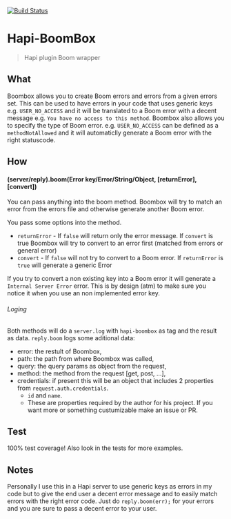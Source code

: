 [![Build Status](https://travis-ci.org/AdriVanHoudt/Hapi-Boombox.svg)](https://travis-ci.org/AdriVanHoudt/Hapi-Boombox)
# Hapi-BoomBox
>Hapi plugin Boom wrapper

## What
Boombox allows you to create Boom errors and errors from a given errors set.
This can be used to have errors in your code that uses generic keys e.g. `USER_NO_ACCESS` and it will be translated to a Boom error with a decent message e.g. `You have no access to this method`.
Boombox also allows you to specify the type of Boom error. e.g. `USER_NO_ACCESS` can be defined as a `methodNotAllowed` and it will automaticlly generate a Boom error with the right statuscode.

## How

#### (server/reply).boom(Error key/Error/String/Object, [returnError], [convert])
You can pass anything into the boom method. Boombox will try to match an error from the errors file and otherwise generate another Boom error.

You pass some options into the method.

* `returnError` - If `false` will return only the error message. If `convert` is true Boombox will try to convert to an error first (matched from errors or general error)
* `convert` - If `false` will not try to convert to a Boom error. If `returnError` is `true` will generate a generic Error
    
If you try to convert a non existing key into a Boom error it will generate a `Internal Server Error` error. This is by design (atm) to make sure you notice it when you use an non implemented error key.

###### Loging
Both methods will do a `server.log` with `hapi-boombox` as tag and the result as data.
`reply.boom` logs some aditional data: 

* error: the restult of Boombox,
* path: the path from where Boombox was called,
* query: the query params as object from the request,
* method: the method from the request [get, post, ...],
* credentials: if present this will be an object that includes 2 properties from `request.auth.credentials`. 
    * `id` and `name`. 
    * These are properties required by the author for his project. If you want more or something custumizable make an issue or PR.
 
## Test
100% test coverage!
Also look in the tests for more examples.

## Notes
Personally I use this in a Hapi server to use generic keys as errors in my code but to give the end user a decent error message and to easily match errors with the right error code.
Just do `reply.boom(err);` for your errors and you are sure to pass a decent error to your user.
